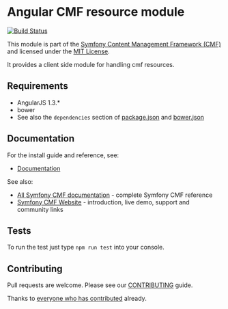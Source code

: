 # Angular CMF resource module

[![Build Status](https://travis-ci.org/angular-cmf/resource.svg)](https://travis-ci.org/angular-cmf/resource)

This module is part of the [Symfony Content Management Framework (CMF)](http://cmf.symfony.com/)
and licensed under the [MIT License](LICENSE).

It provides a client side module for handling cmf resources.

## Requirements

* AngularJS 1.3.*
* bower
* See also the `dependencies` section of [package.json](package.json) and [bower.json](bower.json)

## Documentation

For the install guide and reference, see:

* [Documentation](docs/index.md)

See also:

* [All Symfony CMF documentation](http://symfony.com/doc/master/cmf/index.html) - complete Symfony CMF reference
* [Symfony CMF Website](http://cmf.symfony.com/) - introduction, live demo, support and community links


## Tests

To run the test just type `npm run test` into your console.

## Contributing

Pull requests are welcome. Please see our
[CONTRIBUTING](https://github.com/symfony-cmf/symfony-cmf/blob/master/CONTRIBUTING.md)
guide.

Thanks to
[everyone who has contributed](https://github.com/angular-cmf/resource/contributors) already.
